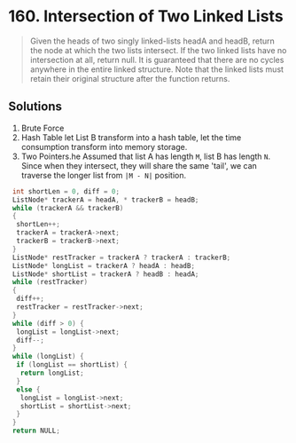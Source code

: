 # 160. Intersection of Two Linked Lists

> Given the heads of two singly linked-lists headA and headB, return the node at which the two lists intersect. If the
> two linked lists have no intersection at all, return null.
> It is guaranteed that there are no cycles anywhere in the entire linked structure.
> Note that the linked lists must retain their original structure after the function returns.

## Solutions

1. Brute Force
2. Hash Table
  let List B transform into a hash table, let the time consumption transform into memory storage.
3. Two Pointers.he
   Assumed that list A has length `M`, list B has length `N`. Since when they intersect, they will share the same 'tail', we can traverse the longer list from `|M - N|` position.

```cpp
 int shortLen = 0, diff = 0;
 ListNode* trackerA = headA, * trackerB = headB;
 while (trackerA && trackerB)
 {
  shortLen++;
  trackerA = trackerA->next;
  trackerB = trackerB->next;
 }
 ListNode* restTracker = trackerA ? trackerA : trackerB;
 ListNode* longList = trackerA ? headA : headB;
 ListNode* shortList = trackerA ? headB : headA;
 while (restTracker)
 {
  diff++;
  restTracker = restTracker->next;
 }
 while (diff > 0) {
  longList = longList->next;
  diff--;
 }
 while (longList) {
  if (longList == shortList) {
   return longList;
  }
  else {
   longList = longList->next;
   shortList = shortList->next;
  }
 }
 return NULL;
```
